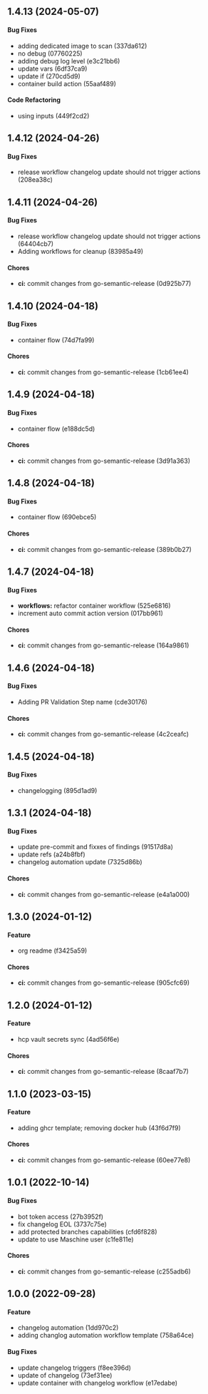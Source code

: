 ## 1.4.13 (2024-05-07)

#### Bug Fixes

* adding dedicated image to scan (337da612)
* no debug (07760225)
* adding debug log level (e3c21bb6)
* update vars (6df37ca9)
* update if (270cd5d9)
* container build action (55aaf489)

#### Code Refactoring

* using inputs (449f2cd2)


## 1.4.12 (2024-04-26)

#### Bug Fixes

* release workflow changelog update should not trigger actions (208ea38c)


## 1.4.11 (2024-04-26)

#### Bug Fixes

* release workflow changelog update should not trigger actions (64404cb7)
* Adding workflows for cleanup (83985a49)

#### Chores

* **ci:** commit changes from go-semantic-release (0d925b77)


## 1.4.10 (2024-04-18)

#### Bug Fixes

* container flow (74d7fa99)

#### Chores

* **ci:** commit changes from go-semantic-release (1cb61ee4)


## 1.4.9 (2024-04-18)

#### Bug Fixes

* container flow (e188dc5d)

#### Chores

* **ci:** commit changes from go-semantic-release (3d91a363)


## 1.4.8 (2024-04-18)

#### Bug Fixes

* container flow (690ebce5)

#### Chores

* **ci:** commit changes from go-semantic-release (389b0b27)


## 1.4.7 (2024-04-18)

#### Bug Fixes

* **workflows:** refactor container workflow (525e6816)
* increment auto commit action version (017bb961)

#### Chores

* **ci:** commit changes from go-semantic-release (164a9861)


## 1.4.6 (2024-04-18)

#### Bug Fixes

* Adding PR Validation Step name (cde30176)

#### Chores

* **ci:** commit changes from go-semantic-release (4c2ceafc)


## 1.4.5 (2024-04-18)

#### Bug Fixes

* changelogging (895d1ad9)


## 1.3.1 (2024-04-18)

#### Bug Fixes

* update pre-commit and fixxes of findings (91517d8a)
* update refs (a24b8fbf)
* changelog automation update (7325d86b)

#### Chores

* **ci:** commit changes from go-semantic-release (e4a1a000)


## 1.3.0 (2024-01-12)

#### Feature

* org readme (f3425a59)

#### Chores

* **ci:** commit changes from go-semantic-release (905cfc69)


## 1.2.0 (2024-01-12)

#### Feature

* hcp vault secrets sync (4ad56f6e)

#### Chores

* **ci:** commit changes from go-semantic-release (8caaf7b7)


## 1.1.0 (2023-03-15)

#### Feature

* adding ghcr template; removing docker hub (43f6d7f9)

#### Chores

* **ci:** commit changes from go-semantic-release (60ee77e8)


## 1.0.1 (2022-10-14)

#### Bug Fixes

* bot token access (27b3952f)
* fix changelog EOL (3737c75e)
* add protected branches capabilities (cfd6f828)
* update to use Maschine user (c1fe811e)

#### Chores

* **ci:** commit changes from go-semantic-release (c255adb6)


## 1.0.0 (2022-09-28)

#### Feature

* changelog automation (1dd970c2)
* adding changlog automation workflow template (758a64ce)

#### Bug Fixes

* update changelog triggers (f8ee396d)
* update of changelog (73ef31ee)
* update container with changelog workflow (e17edabe)
